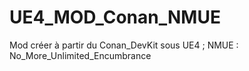 # UE4_MOD_Conan_NMUE
Mod créer à partir du Conan_DevKit sous UE4 ; NMUE : No_More_Unlimited_Encumbrance
